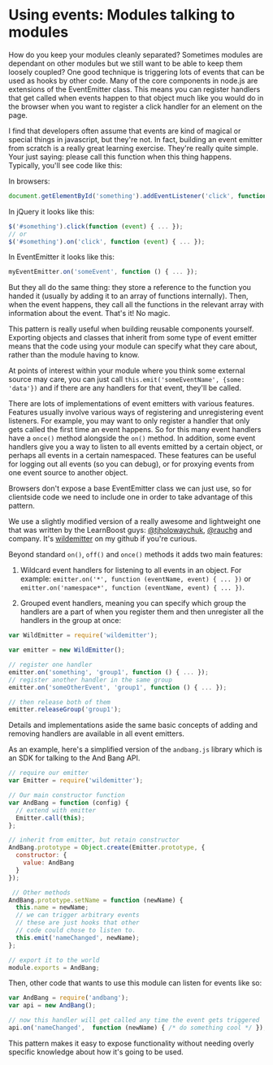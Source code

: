 # Using events: Modules talking to modules

How do you keep your modules cleanly separated? Sometimes modules are dependant on other modules but we still want to be able to keep them loosely coupled? One good technique is triggering lots of events that can be used as hooks by other code. Many of the core components in node.js are extensions of the EventEmitter class. This means you can register handlers that get called when events happen to that object much like you would do in the browser when you want to register a click handler for an element on the page.

I find that developers often assume that events are kind of magical or special things in javascript, but they're not. In fact, building an event emitter from scratch is a really great learning exercise. They're really quite simple. Your just saying: please call this function when this thing happens. Typically, you'll see code like this:

In browsers:
```js
document.getElementById('something').addEventListener('click', function () { ... }, false);
```

In jQuery it looks like this:
```js
$('#something').click(function (event) { ... });
// or
$('#something').on('click', function (event) { ... });
```

In EventEmitter it looks like this:
```js
myEventEmitter.on('someEvent', function () { ... });
```

But they all do the same thing: they store a reference to the function you handed it (usually by adding it to an array of functions internally). Then, when the event happens, they call all the functions in the relevant array with information about the event. That's it! No magic.

This pattern is really useful when building reusable components yourself. Exporting objects and classes that inherit from some type of event emitter means that the code using your module can specify what they care about, rather than the module having to know. 

At points of interest within your module where you think some external source may care, you can just call `this.emit('someEventName', {some: 'data'})` and if there are any handlers for that event, they'll be called.

There are lots of implementations of event emitters with various features. Features usually involve various ways of registering and unregistering event listeners. For example, you may want to only register a handler that only gets called the first time an event happens. So for this many event handlers have a `once()` method alongside the `on()` method. In addition, some event handlers give you a way to listen to all events emitted by a certain object, or perhaps all events in a certain namespaced. These features can be useful for logging out all events (so you can debug), or for proxying events from one event source to another object.

Browsers don't expose a base EventEmitter class we can just use, so for clientside code we need to include one in order to take advantage of this pattern.

We use a slightly modified version of a really awesome and lightweight one that was written by the LearnBoost guys: [@tjholowaychuk](https://twitter.com/tjholowaychuk), [@rauchg](https://twitter.com/rauchg) and company. It's [wildemitter](https://github.com/HenrikJoreteg/wildemitter) on my github if you're curious. 

Beyond standard `on()`, `off()` and `once()` methods it adds two main features:

1. Wildcard event handlers for listening to all events in an object. For example: `emitter.on('*', function (eventName, event) { ... })` or `emitter.on('namespace*', function (eventName, event) { ... })`.

2. Grouped event handlers, meaning you can specify which group the handlers are a part of when you register them and then unregister all the handlers in the group at once:

```js
var WildEmitter = require('wildemitter');

var emitter = new WildEmitter();

// register one handler 
emitter.on('something', 'group1', function () { ... });
// register another handler in the same group
emitter.on('someOtherEvent', 'group1', function () { ... });

// then release both of them
emitter.releaseGroup('group1');
```

Details and implementations aside the same basic concepts of adding and removing handlers are available in all event emitters.

As an example, here's a simplified version of the `andbang.js` library which is an SDK for talking to the And Bang API.

```javascript
// require our emitter
var Emitter = require('wildemitter');

// Our main constructor function
var AndBang = function (config) {
  // extend with emitter
  Emitter.call(this);
};

// inherit from emitter, but retain constructor
AndBang.prototype = Object.create(Emitter.prototype, {
  constructor: {
    value: AndBang
  }
});

 // Other methods
AndBang.prototype.setName = function (newName) {
  this.name = newName;
  // we can trigger arbitrary events
  // these are just hooks that other
  // code could chose to listen to.
  this.emit('nameChanged', newName);
};

// export it to the world
module.exports = AndBang;
```

Then, other code that wants to use this module can listen for events like so:

```javascript
var AndBang = require('andbang');
var api = new AndBang();

// now this handler will get called any time the event gets triggered
api.on('nameChanged',  function (newName) { /* do something cool */ });
```
    
This pattern makes it easy to expose functionality without needing overly specific knowledge about how it's going to be used.
